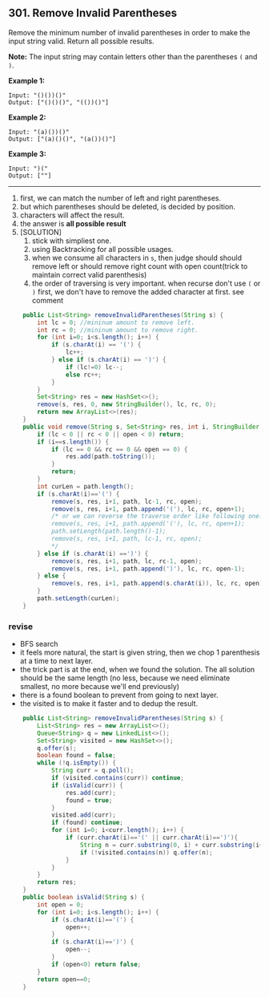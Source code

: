 ## 301. Remove Invalid Parentheses

Remove the minimum number of invalid parentheses in order to make the input string valid. Return all possible results.

**Note:** The input string may contain letters other than the parentheses `(` and `)`.

**Example 1:**

```
Input: "()())()"
Output: ["()()()", "(())()"]
```

**Example 2:**

```
Input: "(a)())()"
Output: ["(a)()()", "(a())()"]
```

**Example 3:**

```
Input: ")("
Output: [""]
```

------

1. first, we can match the number of left and right parentheses.
2. but which parentheses should be deleted, is decided by position.
3. characters will affect the result.
4. the answer is **all possible result**
5. [SOLUTION] 
   1. stick with simpliest one.
   2. using Backtracking for all possible usages.
   3. when we consume all characters in `s`, then judge should should remove left or should remove right count with open count(trick to maintain correct valid parenthesis)
   4. the order of traversing is very important. when recurse don't use `(` or `)` first, we don't have to remove the added character at first. see comment

```java
    public List<String> removeInvalidParentheses(String s) {
        int lc = 0; //mininum amount to remove left.
        int rc = 0; //mininum amount to remove right.
        for (int i=0; i<s.length(); i++) {
            if (s.charAt(i) == '(') {
                lc++;
            } else if (s.charAt(i) == ')') {
                if (lc!=0) lc--;
                else rc++;
            }
        }
        Set<String> res = new HashSet<>();
        remove(s, res, 0, new StringBuilder(), lc, rc, 0);
        return new ArrayList<>(res);
    }
    public void remove(String s, Set<String> res, int i, StringBuilder path, int lc, int rc, int open){
        if (lc < 0 || rc < 0 || open < 0) return;
        if (i==s.length()) {
            if (lc == 0 && rc == 0 && open == 0) {
                res.add(path.toString());
            }
            return;
        }
        int curLen = path.length();
        if (s.charAt(i)=='(') {
            remove(s, res, i+1, path, lc-1, rc, open); 
            remove(s, res, i+1, path.append('('), lc, rc, open+1);
            /* or we can reverse the traverse order like following one.
            remove(s, res, i+1, path.append('('), lc, rc, open+1);
            path.setLength(path.length()-1);
            remove(s, res, i+1, path, lc-1, rc, open); 
            */
        } else if (s.charAt(i) ==')') {
            remove(s, res, i+1, path, lc, rc-1, open);
            remove(s, res, i+1, path.append(')'), lc, rc, open-1);
        } else {
            remove(s, res, i+1, path.append(s.charAt(i)), lc, rc, open);
        }
        path.setLength(curLen);
    }
```

### revise

* BFS search
* it feels more natural, the start is given string, then we chop 1 parenthesis at a time to next layer.
* the trick part is at the end, when we found the solution. The all solution should be the same length (no less, because we need eliminate smallest, no more because we'll end previously)
* there is a found boolean to prevent from going to next layer.
* the visited is to make it faster and to dedup the result.

```java
    public List<String> removeInvalidParentheses(String s) {
        List<String> res = new ArrayList<>();
        Queue<String> q = new LinkedList<>();
        Set<String> visited = new HashSet<>();
        q.offer(s);
        boolean found = false;
        while (!q.isEmpty()) {
            String curr = q.poll();
            if (visited.contains(curr)) continue;
            if (isValid(curr)) {
                res.add(curr);
                found = true;
            }
            visited.add(curr);
            if (found) continue;
            for (int i=0; i<curr.length(); i++) {
                if (curr.charAt(i)=='(' || curr.charAt(i)==')'){
                    String n = curr.substring(0, i) + curr.substring(i+1,curr.length());
                    if (!visited.contains(n)) q.offer(n);
                }
            }
        }
        return res;
    }
    public boolean isValid(String s) {
        int open = 0;
        for (int i=0; i<s.length(); i++) {
            if (s.charAt(i)=='(') {
                open++;
            }
            if (s.charAt(i)==')') {
                open--;
            }
            if (open<0) return false;
        }
        return open==0;
    }
```

